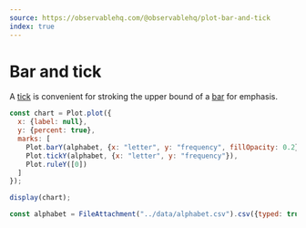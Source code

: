 ```yaml
---
source: https://observablehq.com/@observablehq/plot-bar-and-tick
index: true
---
```


# Bar and tick

A [tick](https://observablehq.com/plot/marks/tick) is convenient for stroking the upper bound of a [bar](https://observablehq.com/plot/marks/bar) for emphasis.

```js echo
const chart = Plot.plot({
  x: {label: null},
  y: {percent: true},
  marks: [
    Plot.barY(alphabet, {x: "letter", y: "frequency", fillOpacity: 0.2}),
    Plot.tickY(alphabet, {x: "letter", y: "frequency"}),
    Plot.ruleY([0])
  ]
});

display(chart);
```

```js echo
const alphabet = FileAttachment("../data/alphabet.csv").csv({typed: true});
```
